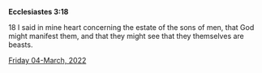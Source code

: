 **Ecclesiastes 3:18**

18 I said in mine heart concerning the estate of the sons of men, that God might manifest them, and that they might see that they themselves are beasts.

[Friday 04-March, 2022](https://t.me/s/daily_scripture)
